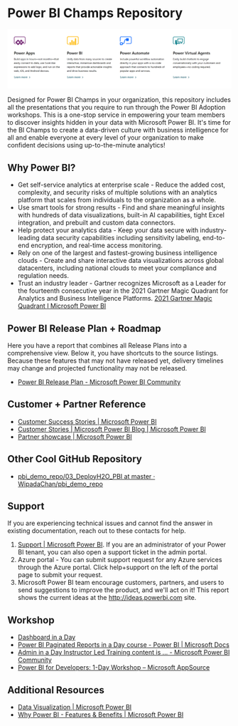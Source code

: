 # Power BI Champs Repository

![Power Platform Offerings](/IMG/4Power.png)

Designed for Power BI Champs in your organization, this repository includes all the presentations that you require to run through the Power BI Adoption workshops. This is a one-stop service in empowering your team members to discover insights hidden in your data with Microsoft Power BI. It's time for the BI Champs to create a data-driven culture with business intelligence for all and enable everyone at every level of your organization to make confident decisions using up-to-the-minute analytics!

## Why Power BI?

* Get self-service analytics at enterprise scale - Reduce the added cost, complexity, and security risks of multiple solutions with an analytics platform that scales from individuals to the organization as a whole.
* Use smart tools for strong results - Find and share meaningful insights with hundreds of data visualizations, built-in AI capabilities, tight Excel integration, and prebuilt and custom data connectors.
* Help protect your analytics data - Keep your data secure with industry-leading data security capabilities including sensitivity labeling, end-to-end encryption, and real-time access monitoring.
* Rely on one of the largest and fastest-growing business intelligence clouds - Create and share interactive data visualizations across global datacenters, including national clouds to meet your compliance and regulation needs.
* Trust an industry leader - Gartner recognizes Microsoft as a Leader for the fourteenth consecutive year in the 2021 Gartner Magic Quadrant for Analytics and Business Intelligence Platforms. [2021 Gartner Magic Quadrant I Microsoft Power BI](https://info.microsoft.com/ww-Landing-2021-Gartner-MQ-for-Analytics-and-Business-Intelligence-Power-BI.html?LCID=EN-US)

## Power BI Release Plan + Roadmap

Here you have a report that combines all Release Plans into a comprehensive view. Below it, you have shortcuts to the source listings. Because these features that may not have released yet, delivery timelines may change and projected functionality may not be released. 

* [Power BI Release Plan - Microsoft Power BI Community](https://community.powerbi.com/t5/Data-Stories-Gallery/Power-BI-Release-Plan/m-p/930557)

## Customer + Partner Reference

* [Customer Success Stories | Microsoft Power BI](https://powerbi.microsoft.com/en-us/customer-showcase/)
* [Customer Stories | Microsoft Power BI Blog | Microsoft Power BI](https://powerbi.microsoft.com/en-us/blog/tag/customer-stories/)
* [Partner showcase | Microsoft Power BI](https://powerbi.microsoft.com/en-us/partner-showcase/)

## Other Cool GitHub Repository

* [pbi_demo_repo/03_DeployH2O_PBI at master · WipadaChan/pbi_demo_repo](https://github.com/WipadaChan/pbi_demo_repo/tree/master/03_DeployH2O_PBI)

## Support

If you are experiencing technical issues and cannot find the answer in existing documentation, reach out to these contacts for help.

1. [Support | Microsoft Power BI](https://powerbi.microsoft.com/en-us/support/). If you are an administrator of your Power BI tenant, you can also open a support ticket in the admin portal.
2. Azure portal - You can submit support request for any Azure services through the Azure portal. Click help+support on the left of the portal page to submit your request.
3. Microsoft Power BI team encourage customers, partners, and users to send suggestions to improve the product, and we'll act on it!  This report shows the current ideas at the  http://ideas.powerbi.com site.

## Workshop

* [Dashboard in a Day](https://powerbi.microsoft.com/en-us/diad/)
* [Power BI Paginated Reports in a Day course - Power BI | Microsoft Docs](https://docs.microsoft.com/en-us/power-bi/learning-catalog/paginated-reports-online-course)
* [Admin in a Day Instructor Led Training content is ... - Microsoft Power BI Community](https://community.powerbi.com/t5/Instructor-Led-Training/Admin-in-a-Day-Instructor-Led-Training-content-is-published/td-p/921604)
* [Power BI for Developers: 1-Day Workshop – Microsoft AppSource](https://appsource.microsoft.com/en-us/marketplace/consulting-services/csgpro.dev-in-a-day?product=power-bi)

## Additional Resources

* [Data Visualization | Microsoft Power BI](https://powerbi.microsoft.com/en-us/)
* [Why Power BI - Features & Benefits | Microsoft Power BI](https://powerbi.microsoft.com/en-us/why-power-bi/)
